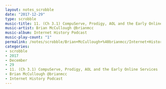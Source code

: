 ```yaml
---
layout: notes_scrobble
date: "2017-12-29"
type: scrobble
music-title: 11. (Ch 3.1) CompuServe, Prodigy, AOL and the Early Online Services
music-artist: Brian McCullough @brianmcc
music-album: Internet History Podcast
music-play-count: "1"
permalink: /notes/scrobble/Brian+McCullough+%40brianmcc/Internet+History+Podcast/cc293059f56fd4864643be33fc0d6be73582fd03.html
categories:
- scrobble
- 2017
- December
- 29
- 11. (Ch 3.1) CompuServe, Prodigy, AOL and the Early Online Services
- Brian McCullough @brianmcc
- Internet History Podcast
---
```

